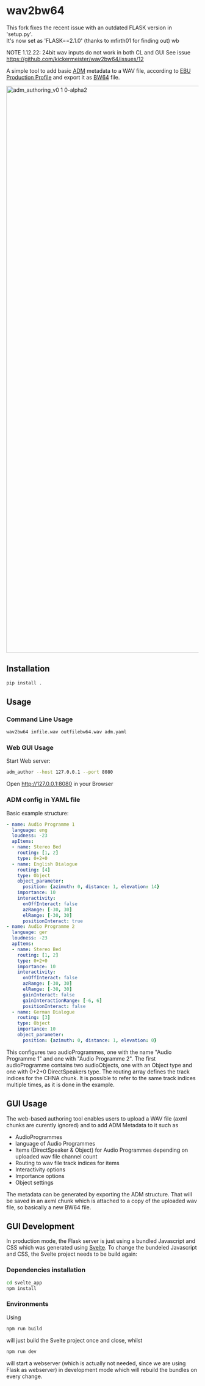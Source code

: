 # wav2bw64

This fork fixes the recent issue with an outdated FLASK version in 'setup.py'.  
It's now set as 'FLASK==2.1.0' (thanks to mfirth01 for finding out)  wb

NOTE 1.12.22: 24bit wav inputs do not work in both CL and GUI
See issue https://github.com/kickermeister/wav2bw64/issues/12 

A simple tool to add basic [ADM](https://adm.ebu.io/) metadata to a WAV file, according to [EBU Production Profile](https://tech.ebu.ch/publications/adm-production-profile) and export it as [BW64](https://www.itu.int/rec/R-REC-BS.2088/en) file.

<img width="1483" alt="adm_authoring_v0 1 0-alpha2" src="https://user-images.githubusercontent.com/5551263/111299250-038cd900-8650-11eb-896c-f2ed73575a41.png">

## Installation

```bash
pip install .
```

## Usage

### Command Line Usage

```bash
wav2bw64 infile.wav outfilebw64.wav adm.yaml
```

### Web GUI Usage

Start Web server:

```bash
adm_author --host 127.0.0.1 --port 8080 
```

Open http://127.0.0.1:8080 in your Browser 

### ADM config in YAML file

Basic example structure:

```yaml
- name: Audio Programme 1
  language: eng
  loudness: -23
  apItems:
  - name: Stereo Bed
    routing: [1, 2]
    type: 0+2+0
  - name: English Dialogue
    routing: [4]
    type: Object
    object_parameter:
      position: {azimuth: 0, distance: 1, elevation: 14}
    importance: 10
    interactivity:
      onOffInteract: false
      azRange: [-30, 30]
      elRange: [-30, 30]
      positionInteract: true
- name: Audio Programme 2
  language: ger
  loudness: -23
  apItems:
  - name: Stereo Bed
    routing: [1, 2]
    type: 0+2+0
    importance: 10
    interactivity:
      onOffInteract: false
      azRange: [-30, 30]
      elRange: [-30, 30]
      gainInteract: false
      gainInteractionRange: [-6, 6]
      positionInteract: false
  - name: German Dialogue
    routing: [3]
    type: Object
    importance: 10
    object_parameter:
      position: {azimuth: 0, distance: 1, elevation: 0}
```

This configures two audioProgrammes, one with the name "Audio Programme 1" and one with "Audio Programme 2". The first audioProgramme contains two audioObjects, one with an Object type and one with 0+2+0 DirectSpeakers type. The routing array defines the track indices for the CHNA chunk. It is possible to refer to the same track indices multiple times, as it is done in the example.


## GUI Usage

The web-based authoring tool enables users to upload a WAV file (axml chunks are curently ignored) and to add ADM Metadata to it such as
- AudioProgrammes 
- language of Audio Programmes
- Items (DirectSpeaker & Object) for Audio Programmes depending on uploaded wav file channel count
- Routing to wav file track indices for items
- Interactivity options
- Importance options
- Object settings

The metadata can be generated by exporting the ADM structure. That will be saved in an axml chunk which is attached to a copy of the uploaded wav file, so basically a new BW64 file.


## GUI Development

In production mode, the Flask server is just using a bundled Javascript and CSS which was generated using [Svelte](https://svelte.dev/). To change the bundeled Javascript and CSS, the Svelte project needs to be build again: 

### Dependencies installation

```bash
cd svelte_app
npm install
```

### Environments
Using 

```bash
npm run build
```

will just build the Svelte project once and close, whilst

```bash
npm run dev
```

will start a webserver (which is actually not needed, since we are using Flask as webserver) in development mode which will rebuild the bundles on every change.
